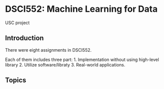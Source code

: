 # DSCI552: Machine Learning for Data
USC project

## Introduction
There were eight assignments in DSCI552.

Each of them includes three part: 1. Implementation without using high-level library 2. Utilize software/libraty 3. Real-world applications.

## Topics
